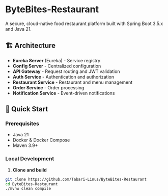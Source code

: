 # ByteBites-Restaurant

A secure, cloud-native food restaurant platform built with Spring Boot 3.5.x and Java 21.

## 🏗️ Architecture

- **Eureka Server** (Eureka) - Service registry
- **Config Server** - Centralized configuration
- **API Gateway** - Request routing and JWT validation
- **Auth Service** - Authentication and authorization
- **Restaurant Service** - Restaurant and menu management
- **Order Service** - Order processing
- **Notification Service** - Event-driven notifications

## 🚀 Quick Start

### Prerequisites
- Java 21
- Docker & Docker Compose
- Maven 3.9+

### Local Development

1. **Clone and build**
```bash
git clone https://github.com/Tabari-Linus/ByteBites-Restaurant
cd ByteBites-Restaurant
./mvnw clean compile